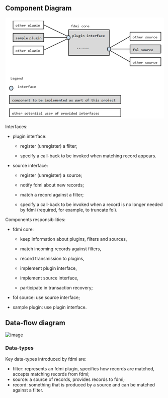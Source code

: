 ## Component Diagram  

![image](./images/component-digram.PNG)

Interfaces:

  * plugin interface:  

    * register (unregister) a filter;  

    * specify a call-back to be invoked when matching record appears.

  * source interface:

    * register (unregister) a source;

    * notify fdmi about new records;

    * match a record against a filter;

    * specify a call-back to be invoked when a record is no longer needed by fdmi (required, for example, to truncate fol).



Components responsibilities:

  * fdmi core:

    * keep information about plugins, filters and sources,

    * match incoming records against filters,

    * record transmission to plugins,

    * implement plugin interface,

    * implement source interface,

    * participate in transaction recovery;

  * fol source: use source interface;

  * sample plugin: use plugin interface.   


## Data-flow diagram

![image](./images/data-flow-diagram.PNG)  

### Data-types

Key data-types introduced by fdmi are:
* filter: represents an fdmi plugin, specifies how records are matched, accepts matching records from fdmi;
* source: a source of records, provides records to fdmi;
* record: something that is produced by a source and can be matched against a filter.
